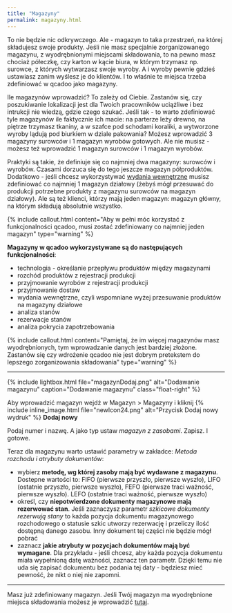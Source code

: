```yaml
---
title: "Magazyny"
permalink: magazyny.html
---
```


To nie będzie nic odkrywczego. Ale - magazyn to taka przestrzeń, na której składujesz swoje produkty. Jeśli nie masz specjalnie zorganizowanego magazynu, z wyodrębnionymi miejscami składowania, to na pewno masz chociaż półeczkę, czy karton w kącie biura, w którym trzymasz np. surowce, z których wytwarzasz swoje wyroby. A i wyroby pewnie gdzieś ustawiasz zanim wyślesz je do klientów. I to właśnie te miejsca trzeba zdefiniować w qcadoo jako magazyny.

Ile magazynów wprowadzić? To zależy od Ciebie. Zastanów się, czy poszukiwanie lokalizacji jest dla Twoich pracowników uciążliwe i bez intrukcji nie wiedzą, gdzie czego szukać. Jeśli tak - to warto zdefiniować tyle magazynów ile faktycznie ich macie: na parterze leży drewno, na piętrze trzymasz tkaniny, a w szafce pod schodami koraliki, a wytworzone wyroby lądują pod biurkiem w dziale pakowania? Możesz wprowadzić 3 magazyny surowców i 1 magazyn wyrobów gotowych. Ale nie musisz - możesz też wprowadzić 1 magazyn surowców i 1 magazyn wyrobów. 

Praktyki są takie, że definiuje się co najmniej dwa magazyny: surowców i wyrobów. Czasami dorzuca się do tego jeszcze magazyn półproduktów. Dodatkowo - jeśli chcesz wykorzystywać [wydania wewnętrzne](/wydania-wewnetrzne) musisz zdefiniować co najmniej 1 magazyn działowy (żebyś mógł przesuwać do produkcji potrzebne produkty z magazynu surowców na magazyn działowy). Ale są też klienci, którzy mają jeden magazyn: magazyn główny, na którym składują absolutnie wszystko.

{% include callout.html content="Aby w pełni móc korzystać z funkcjonalności qcadoo, musi zostać zdefiniowany co najmniej jeden magazyn" type="warning" %}

**Magazyny w qcadoo wykorzystywane są do następujących funkcjonalności**:
- technologia - określanie przepływu produktów między magazynami
- rozchód produktów z rejestracji produkcji
- przyjmowanie wyrobów z rejestracji produkcji
- przyjmowanie dostaw
- wydania wewnętrzne, czyli wspomniane wyżej przesuwanie produktów na magazyny działowe
- analiza stanów
- rezerwacje stanów
- analiza pokrycia zapotrzebowania

{% include callout.html content="Pamiętaj, że im więcej magazynów masz wyodrębnionych, tym wprowadzanie danych jest bardziej złożone. Zastanów się czy wdrożenie qcadoo nie jest dobrym pretekstem do lepszego zorganizowania składowania" type="warning" %}

---
{% include lightbox.html file="magazynDodaj.png" alt="Dodawanie magazynu" caption="Dodawanie magazynu" class="float-right" %}

Aby wprowadzić magazyn wejdź w Magazyn > Magazyny i kliknij {% include inline_image.html file="newIcon24.png" alt="Przycisk Dodaj nowy wydruk" %} **Dodaj nowy**

Podaj numer i nazwę. A jako typ ustaw _magazyn z zasobami_. Zapisz. I gotowe. 

Teraz dla magazynu warto ustawić parametry w zakładce: _Metoda rozchodu i atrybuty dokumentów_:
- wybierz **metodę, wg której zasoby mają być wydawane z magazynu**. Dostepne wartości to: FIFO (pierwsze przyszło, pierwsze wyszło), LIFO (ostatnie przyszło, pierwsze wyszło), FEFO (pierwsze traci ważność, pierwsze wyszło). LEFO (ostatnie traci ważność, pierwsze wyszło)
- określ, czy **niepotwierdzone dokumenty magazynowe mają rezerwować stan**. Jeśli zaznaczysz parametr _szkicowe dokumenty rezerwują stany_ to każda pozycja dokumentu magazynowego rozchodowego o statusie szkic utworzy rezerwację i przeliczy ilość dostępną danego zasobu. Inny dokument tej części nie będzie mógł pobrać
- zaznacz **jakie atrybuty w pozycjach dokumentów mają być wymagane**. Dla przykładu - jeśli chcesz, aby każda pozycja dokumentu miała wypełnioną datę ważności, zaznacz ten parametr. Dzięki temu nie uda się zapisać dokumentu bez podania tej daty - będziesz mieć pewność, że nikt o niej nie zapomni.

---

Masz już zdefiniowany magazyn. Jeśli Twój magazyn ma wyodrębnione miejsca składowania możesz je wprowadzić [tutaj](/miejsca-skladowania).

